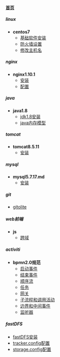 
#### [首页](?file=首页 "返回首页")

##### linux
- **centos7**
    - [基础软件安装](?file=001-linux/001-centos7/001-基础软件安装 "基础软件安装")
    - [防火墙设置](?file=001-linux/001-centos7/002-防火墙设置 "防火墙设置")
    - [修改主机名](?file=001-linux/001-centos7/003-修改主机名 "修改主机名")

##### nginx
- **nginx1.10.1**
    - [安装](?file=002-nginx/001-nginx1.10.1/001-安装 "安装")
    - [配置](?file=002-nginx/001-nginx1.10.1/002-配置 "配置")

##### java
- **java1.8**
    - [jdk1.8安装](?file=003-java/001-java1.8/001-jdk1.8安装 "jdk1.8安装")
    - [java内存模型](?file=003-java/001-java1.8/002-java内存模型 "java内存模型")

##### tomcat
- **tomcat8.5.11**
    - [安装](?file=004-tomcat/001-tomcat8.5.11/001-安装 "安装")

##### mysql
- **mysql5.7.17.md**
    - [安装](?file=005-mysql/001-mysql5.7.17.md/001-安装 "安装")

##### git
- [gitolite](?file=006-git/001-gitolite "gitolite")

##### web前端
- **js**
    - [跨域](?file=007-web前端/001-js/001-跨域 "跨域")

##### activiti
- **bpmn2.0规范**
    - [启动事件](?file=009-activiti/001-bpmn2.0规范/001-启动事件 "启动事件")
    - [结束事件](?file=009-activiti/001-bpmn2.0规范/002-结束事件 "结束事件")
    - [顺序流](?file=009-activiti/001-bpmn2.0规范/003-顺序流 "顺序流")
    - [任务](?file=009-activiti/001-bpmn2.0规范/004-任务 "任务")
    - [网关](?file=009-activiti/001-bpmn2.0规范/005-网关 "网关")
    - [子流程和调用活动](?file=009-activiti/001-bpmn2.0规范/006-子流程和调用活动 "子流程和调用活动")
    - [边界和中间事件](?file=009-activiti/001-bpmn2.0规范/007-边界和中间事件 "边界和中间事件")
    - [监听器](?file=009-activiti/001-bpmn2.0规范/008-监听器 "监听器")

##### fastDFS
- [fastDFS安装](?file=010-fastDFS/001-fastDFS安装 "fastDFS安装")
- [tracker.config配置](?file=010-fastDFS/002-tracker.config配置 "tracker.config配置")
- [storage.config配置](?file=010-fastDFS/003-storage.config配置 "storage.config配置")
